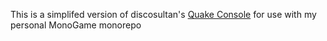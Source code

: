 This is a simplifed version of discosultan's [Quake Console](https://github.com/discosultan/quake-console) for use with my personal MonoGame monorepo
